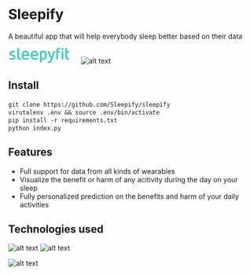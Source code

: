 # Sleepify
A beautiful app that will help everybody sleep better based on their data

<img src="https://github.com/Sleepify/Sleepify/blob/master/Sleepyfit-logo.svg" alt="alt text" width="25%"> &emsp; <img src="https://www.baselhack.ch/frontend/images/logo/baselhack_black.png" alt="alt text" width="15%">

## Install

    git clone https://github.com/Sleepify/sleepify
    virutalenv .env && source .env/bin/activate
    pip install -r requirements.txt
    python index.py


## Features

* Full support for data from all kinds of wearables
* Visualize the benefit or harm of any acitivity during the day on your sleep
* Fully personalized prediction on the benefits and harm of your daily activities

## Technologies used
<img src="https://www.probytes.net/wp-content/uploads/2018/10/dash-logo-300.png" alt="alt text" width="20%"> <img src="http://www.howcsharp.com/img/1/47/pandas-300x300.jpg" alt="alt text" width="20%">

<img src="https://www.bugcrowd.com/wp-content/uploads/2018/08/Fitbit-Logo.png" alt="alt text" width="25%">
